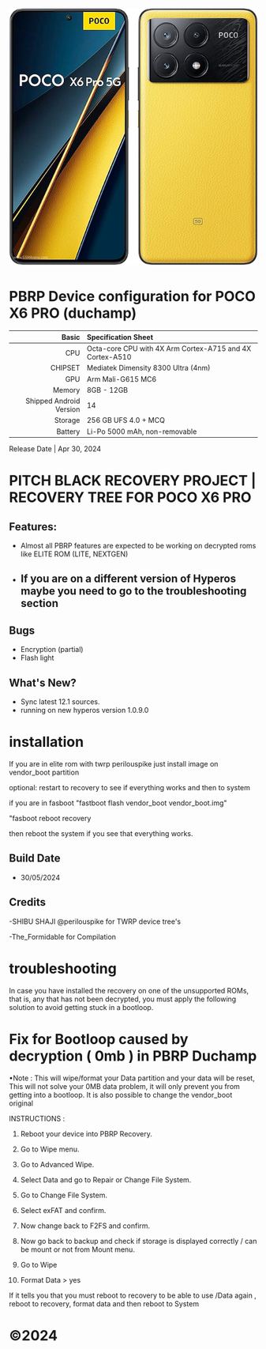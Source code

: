 ![Poco x6 pro](https://github.com/TheFormidable/Pbrp-Releases/blob/c69949a25dbd491607450ef70cff5ce1f1cb56fd/1718293287771.png)
============================================================
PBRP Device configuration for POCO X6 PRO (duchamp)
============================================================
Basic   | Specification Sheet
-------:|:-------------------------
CPU     | Octa-core CPU with 4X Arm Cortex-A715 and 4X Cortex-A510
CHIPSET | Mediatek Dimensity 8300 Ultra (4nm)
GPU     | Arm Mali-G615 MC6
Memory  | 8GB - 12GB
Shipped Android Version | 14
Storage | 256 GB UFS 4.0 + MCQ
Battery | Li-Po 5000 mAh, non-removable


Release Date | Apr 30, 2024

# PITCH BLACK RECOVERY PROJECT | RECOVERY TREE FOR POCO X6 PRO

## Features:

- Almost all PBRP features are expected to be working on decrypted roms like ELITE ROM (LITE, NEXTGEN)
- ## If you are on a different version of Hyperos maybe you need to go to the troubleshooting section 


## Bugs 
- Encryption (partial)
- Flash light 

## What's New?

- Sync latest 12.1 sources.
- running on new hyperos version 1.0.9.0

# installation
 If you are in elite rom with twrp perilouspike just install image on vendor_boot partition 

 optional: restart to recovery to see if everything works and then to system


 if you are in fasboot 
"fastboot flash vendor_boot vendor_boot.img"

 "fasboot reboot recovery

 then reboot the system if you see that everything works.

## Build Date 

- 30/05/2024

## Credits

-SHIBU SHAJI @perilouspike for TWRP device tree's

-The_Formidable for Compilation

# troubleshooting
In case you have installed the recovery on one of the unsupported ROMs, that is, any that has not been decrypted, you must apply the following solution to avoid getting stuck in a bootloop.

# Fix for Bootloop caused by decryption ( 0mb ) in PBRP Duchamp


•Note : This will wipe/format your Data partition and your data will be reset, This will not solve your 0MB data problem, it will only prevent you from getting into a bootloop. It is also possible to change the vendor_boot original

INSTRUCTIONS :

1. Reboot your device into PBRP Recovery.

2. Go to Wipe menu.

3. Go to Advanced Wipe.

4. Select Data and go to Repair or Change File System.

4. Go to Change File System.

5. Select exFAT and confirm.
 
6. Now change back to F2FS and confirm.

7. Now go back to backup and check if storage is displayed correctly / can be mount or not from Mount menu.

8. Go to Wipe 

9. Format Data > yes 

If it tells you that you must reboot to recovery to be able to use /Data again , reboot to recovery, format data and then reboot to System


# ©2024
